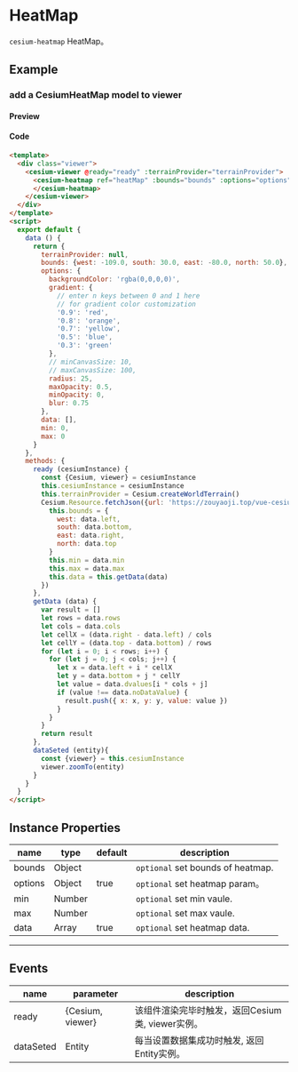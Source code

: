 # HeatMap

`cesium-heatmap` HeatMap。

## Example

### add a CesiumHeatMap model to viewer

#### Preview

<doc-preview>
  <template>
    <div class="viewer">
      <cesium-viewer @ready="ready" :terrainProvider="terrainProvider">
        <cesium-heatmap ref="heatMap" :bounds="bounds" :options="options" :min="min" :max="max" :data="data" @dataSeted="dataSeted">
        </cesium-heatmap>
      </cesium-viewer>
    </div>
  </template>
  <script>
    export default {
      data () {
        return {
          terrainProvider: null,
          bounds: {west: -109.0, south: 30.0, east: -80.0, north: 50.0},
          options: {
            backgroundColor: 'rgba(0,0,0,0)',
            gradient: {
              // enter n keys between 0 and 1 here
              // for gradient color customization
              '0.9': 'red',
              '0.8': 'orange',
              '0.7': 'yellow',
              '0.5': 'blue',
              '0.3': 'green'
            },
            // minCanvasSize: 10,
            // maxCanvasSize: 100,
            radius: 25,
            maxOpacity: 0.5,
            minOpacity: 0,
            blur: 0.75
          },
          data: [],
          min: 0,
          max: 0
        }
      },
      methods: {
        ready (cesiumInstance) {
          const {Cesium, viewer} = cesiumInstance
          this.cesiumInstance = cesiumInstance
          this.terrainProvider = Cesium.createWorldTerrain()
          Cesium.Resource.fetchJson({url: 'https://zouyaoji.top/vue-cesium/statics/SampleData/temperature.json'}).then((data)=>{
            this.bounds = {
              west: data.left,
              south: data.bottom,
              east: data.right,
              north: data.top
            }
            this.min = data.min
            this.max = data.max
            this.data = this.getData(data)
          })
        },
        getData (data) {
          var result = []
          let rows = data.rows
          let cols = data.cols
          let cellX = (data.right - data.left) / cols
          let cellY = (data.top - data.bottom) / rows
          for (let i = 0; i < rows; i++) {
            for (let j = 0; j < cols; j++) {
              let x = data.left + i * cellX
              let y = data.bottom + j * cellY
              let value = data.dvalues[i * cols + j]
              if (value !== data.noDataValue) {
                result.push({ x: x, y: y, value: value })
              }
            }
          }
          return result
        },
        dataSeted (entity){
          const {viewer} = this.cesiumInstance
          viewer.zoomTo(entity)
        }
      }
    }
  </script>
</doc-preview>

#### Code

```html
<template>
  <div class="viewer">
    <cesium-viewer @ready="ready" :terrainProvider="terrainProvider">
      <cesium-heatmap ref="heatMap" :bounds="bounds" :options="options" :min="min" :max="max" :data="data" @dataSeted="dataSeted">
      </cesium-heatmap>
    </cesium-viewer>
  </div>
</template>
<script>
  export default {
    data () {
      return {
        terrainProvider: null,
        bounds: {west: -109.0, south: 30.0, east: -80.0, north: 50.0},
        options: {
          backgroundColor: 'rgba(0,0,0,0)',
          gradient: {
            // enter n keys between 0 and 1 here
            // for gradient color customization
            '0.9': 'red',
            '0.8': 'orange',
            '0.7': 'yellow',
            '0.5': 'blue',
            '0.3': 'green'
          },
          // minCanvasSize: 10,
          // maxCanvasSize: 100,
          radius: 25,
          maxOpacity: 0.5,
          minOpacity: 0,
          blur: 0.75
        },
        data: [],
        min: 0,
        max: 0
      }
    },
    methods: {
      ready (cesiumInstance) {
        const {Cesium, viewer} = cesiumInstance
        this.cesiumInstance = cesiumInstance
        this.terrainProvider = Cesium.createWorldTerrain()
        Cesium.Resource.fetchJson({url: 'https://zouyaoji.top/vue-cesium/statics/SampleData/temperature.json'}).then((data)=>{
          this.bounds = {
            west: data.left,
            south: data.bottom,
            east: data.right,
            north: data.top
          }
          this.min = data.min
          this.max = data.max
          this.data = this.getData(data)
        })
      },
      getData (data) {
        var result = []
        let rows = data.rows
        let cols = data.cols
        let cellX = (data.right - data.left) / cols
        let cellY = (data.top - data.bottom) / rows
        for (let i = 0; i < rows; i++) {
          for (let j = 0; j < cols; j++) {
            let x = data.left + i * cellX
            let y = data.bottom + j * cellY
            let value = data.dvalues[i * cols + j]
            if (value !== data.noDataValue) {
              result.push({ x: x, y: y, value: value })
            }
          }
        }
        return result
      },
      dataSeted (entity){
        const {viewer} = this.cesiumInstance
        viewer.zoomTo(entity)
      }
    }
  }
</script>
```

## Instance Properties

|name|type|default|description|
|------|-----|-----|----|
|bounds|Object||`optional` set bounds of heatmap.|
|options|Object|true|`optional` set heatmap param。|
|min|Number||`optional` set min vaule.|
|max|Number||`optional` set max vaule.|
|data|Array|true|`optional` set heatmap data.|
---

## Events

|name|parameter|description|
|------|----|----|
|ready|{Cesium, viewer}|该组件渲染完毕时触发，返回Cesium类, viewer实例。|
|dataSeted|Entity|每当设置数据集成功时触发, 返回Entity实例。|
